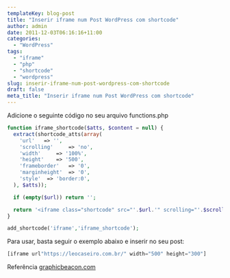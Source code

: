 ```yaml
---
templateKey: blog-post
title: "Inserir iframe num Post WordPress com shortcode"
author: admin
date: 2011-12-03T06:16:16+11:00
categories:
  - "WordPress"
tags:
  - "iframe"
  - "php"
  - "shortcode"
  - "wordpress"
slug: inserir-iframe-num-post-wordpress-com-shortcode
draft: false
meta_title: "Inserir iframe num Post WordPress com shortcode"
---
```


Adicione o seguinte código no seu arquivo functions.php

```php
function iframe_shortcode($atts, $content = null) {
  extract(shortcode_atts(array(
    'url'   => '',
    'scrolling'     => 'no',
    'width'     => '100%',
    'height'    => '500',
    'frameborder'   => '0',
    'marginheight'  => '0',
    'style'  => 'border:0',
  ), $atts));

  if (empty($url)) return '';

  return '<iframe class="shortcode" src="'.$url.'" scrolling="'.$scrolling.'" width="'.$width.'" height="'.$height.'" style="'.$style.'" frameborder="'.$frameborder.'" marginheight="'.$marginheight.'">'.$content.'</iframe>';
}

add_shortcode('iframe','iframe_shortcode');
```

Para usar, basta seguir o exemplo abaixo e inserir no seu post:

```php
[iframe url"https://leocaseiro.com.br/" width="500" height="300"]
```

Referência [graphicbeacon.com](http://www.graphicbeacon.com/web-design-development/embed-an-iframe-into-a-post-or-page-without-using-a-plugin/)
